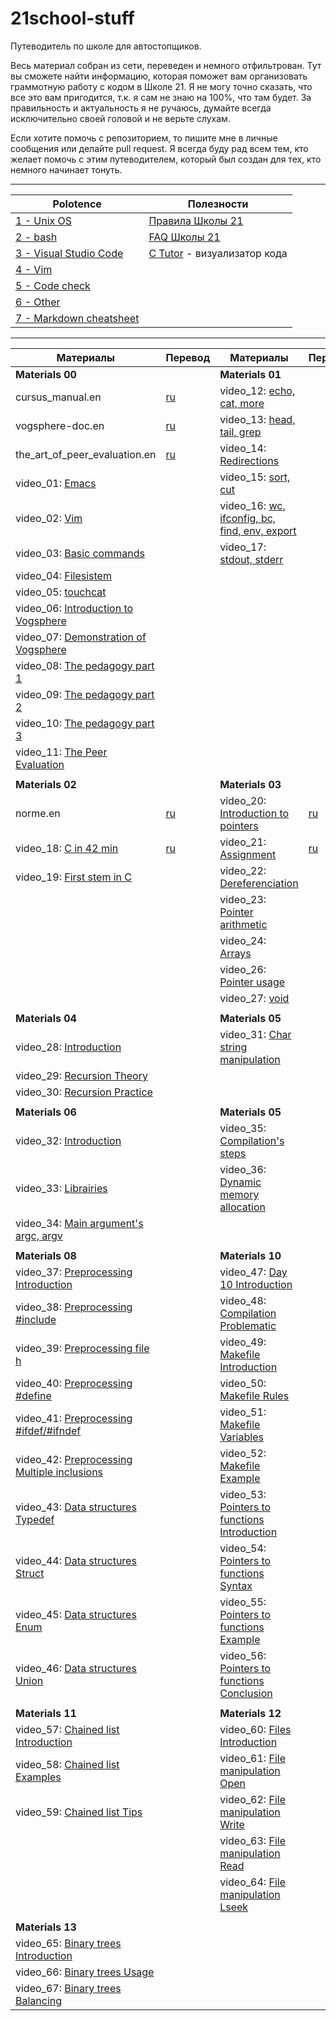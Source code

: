 # 21school-stuff #

Путеводитель по школе для автостопщиков.
  
Весь материал собран из сети, переведен и немного отфильтрован. Тут вы сможете найти информацию, которая поможет вам организовать граммотную работу с кодом в Школе 21. Я не могу точно сказать, что все это вам пригодится, т.к. я сам не знаю на 100%, что там будет. За правильность и актуальность я не ручаюсь, думайте всегда исключительно своей головой и не верьте слухам.
  
Если хотите помочь с репозиторием, то пишите мне в личные сообщения или делайте pull request. Я всегда буду рад всем тем, кто желает помочь с этим путеводителем, который был создан для тех, кто немного начинает тонуть.

---

| Polotence                                                               | Полезности                                                                                                              |
|-------------------------------------------------------------------------|-------------------------------------------------------------------------------------------------------------------------|
| [1 - Unix OS](materials/polotence/polotence.1_unix-os.md)               | [Правила Школы 21](materials/21school_rules_kzn2020.md)                                                                 |
| [2 - bash](materials/polotence/polotence.2_bash.md)                     | [FAQ Школы 21](https://docs.google.com/spreadsheets/d/1TdkoNjlj8RChC64Vi9igEjNY2q_sc_JMcunMk3oYywg/edit#gid=1558877365) |
| [3 - Visual Studio Code](materials/polotence/polotence.3_vsc.md)        | [C Tutor](http://pythontutor.com/c.html#mode=display) - визуализатор кода                                               |
| [4 - Vim](materials/polotence/polotence.4_vim.md)                       |                                                                                                                         |
| [5 - Code check](materials/polotence/polotence.5_code-check.md)         |                                                                                                                         |
| [6 - Other](materials/polotence/polotence.6_other.md)                   |                                                                                                                         |
| [7 - Markdown cheatsheet](materials/polotence.7_markdown-cheatsheet.md) |                                                                                                                         |

---

| Материалы                                                                   | Перевод                                        | Материалы                                                                     | Перевод                                                |
|-----------------------------------------------------------------------------|------------------------------------------------|-------------------------------------------------------------------------------|--------------------------------------------------------|
| **Materials 00**                                                            |                                                | **Materials 01**                                                              |                                                        |
| cursus_manual.en                                                            | [ru](materials/cursus_manual.ru.md)            | video_12: [echo, cat, more](https://youtu.be/MrDA7LpFWJA)                     |                                                        |
| vogsphere-doc.en                                                            | [ru](materials/vogsphere-doc.ru.md)            | video_13: [head, tail, grep](https://youtu.be/hO1Z82kS6WE)                    |                                                        |
| the_art_of_peer_evaluation.en                                               | [ru](materials/the_art_of_peer_evaluation.md)  | video_14: [Redirections](https://youtu.be/jcKlDWjvrzI)                        |                                                        |
| video_01: [Emacs](https://youtu.be/FbOvjKqBvFY)                             |                                                | video_15: [sort, cut](https://youtu.be/A9Bu-zaeGZw)                           |                                                        |
| video_02: [Vim](https://youtu.be/vVbq9Y-oLUQ)                               |                                                | video_16: [wc, ifconfig, bc, find, env, export](https://youtu.be/0itcTgtTNzE) |                                                        |
| video_03: [Basic commands](https://youtu.be/Q0mZn__JB0o)                    |                                                | video_17: [stdout, stderr](https://youtu.be/53ez4eU3fH0)                      |                                                        |
| video_04: [Filesistem](https://youtu.be/_j2Ac-Odh5Q)                        |                                                |                                                                               |                                                        |
| video_05: [touchcat](https://youtu.be/9wW7jhuMCQw)                          |                                                |                                                                               |                                                        |
| video_06: [Introduction to Vogsphere](https://youtu.be/dyLOcpZwuEA)         |                                                |                                                                               |                                                        |
| video_07: [Demonstration of Vogsphere](https://youtu.be/Vp_1Yyoh43E)        |                                                |                                                                               |                                                        |
| video_08: [The pedagogy part 1](https://youtu.be/BrrfcEtDeXs)               |                                                |                                                                               |                                                        |
| video_09: [The pedagogy part 2](https://youtu.be/Vmk65GxAoXE)               |                                                |                                                                               |                                                        |
| video_10: [The pedagogy part 3](https://youtu.be/dPwnbBVsAiY)               |                                                |                                                                               |                                                        |
| video_11: [The Peer Evaluation](https://youtu.be/xLqp4uGx518)               |                                                |                                                                               |                                                        |
|                                                                             |                                                |                                                                               |                                                        |
| **Materials 02**                                                            |                                                | **Materials 03**                                                              |                                                        |
| norme.en                                                                    | [ru](materials/norme.ru.md)                    | video_20: [Introduction to pointers](https://youtu.be/lxpt8AVQ5Kc)            | [ru](https://youtu.be/_65Xx7oBtgQ)                     |
| video_18: [C in 42 min](https://youtu.be/0NPVivMBRsU)                       | [ru](materials/videos/18_c_in_42_min.docx)     | video_21: [Assignment](https://youtu.be/RzTDMUt3mgo)                          | [ru](https://youtu.be/9e7GJlBb54E)                     |
| video_19: [First stem in C](https://youtu.be/3Jlvk35xITA)                   |                                                | video_22: [Dereferenciation](https://youtu.be/sWEy1g-GLDI)                    |                                                        |
|                                                                             |                                                | video_23: [Pointer arithmetic](https://youtu.be/ueEQnuOAMGE)                  |                                                        |
|                                                                             |                                                | video_24: [Arrays](https://youtu.be/blLbmddwu0c)                              |                                                        |
|                                                                             |                                                | video_26: [Pointer usage](https://youtu.be/A0pGkVCSfM8)                       |                                                        |
|                                                                             |                                                | video_27: [void](https://youtu.be/JPWXdTYcLzQ)                                |                                                        |
|                                                                             |                                                |                                                                               |                                                        |
| **Materials 04**                                                            |                                                | **Materials 05**                                                              |                                                        |
| video_28: [Introduction](https://youtu.be/bGZ6671Cj_I)                      |                                                | video_31: [Char string manipulation](https://youtu.be/FdrnM_yCvuo)            |                                                        |
| video_29: [Recursion Theory](https://youtu.be/RmRaX9Iha7I)                  |                                                |                                                                               |                                                        |
| video_30: [Recursion Practice](https://youtu.be/ZubAomTkRW0)                |                                                |                                                                               |                                                        |
|                                                                             |                                                |                                                                               |                                                        |
| **Materials 06**                                                            |                                                | **Materials 05**                                                              |                                                        |
| video_32: [Introduction](https://youtu.be/JUasjGeHLXI)                      |                                                | video_35: [Compilation's steps](https://youtu.be/kQgnPdU6zcI)                 |                                                        |
| video_33: [Librairies](https://youtu.be/kAsaS2MM7Zc)                        |                                                | video_36: [Dynamic memory allocation](https://youtu.be/1yM9btlR-0Y)           |                                                        |
| video_34: [Main argument's argc, argv](https://youtu.be/ZfDXV7B9xVs)        |                                                |                                                                               |                                                        |
|                                                                             |                                                |                                                                               |                                                        |
| **Materials 08**                                                            |                                                | **Materials 10**                                                              |                                                        |
| video_37: [Preprocessing Introduction](https://youtu.be/rcn5ieaD8cw)        |                                                | video_47: [Day 10 Introduction](https://youtu.be/Wc8QrN1Pyw0)                 |                                                        |
| video_38: [Preprocessing #include](https://youtu.be/2LDXHgfK1_4)            |                                                | video_48: [Compilation Problematic](https://youtu.be/Hgh_ibQIKvA)             |                                                        |
| video_39: [Preprocessing file h](https://youtu.be/ViBRjqykabA)              |                                                | video_49: [Makefile Introduction](https://youtu.be/igooG-uWJGU)               |                                                        |
| video_40: [Preprocessing #define](https://youtu.be/kr-gEa7f6Yg)             |                                                | video_50: [Makefile Rules](https://youtu.be/8tayuPsmFBQ)                      |                                                        |
| video_41: [Preprocessing #ifdef/#ifndef](https://youtu.be/OgH3SPmeX5E)      |                                                | video_51: [Makefile Variables](https://youtu.be/hKN-_OBQEqc)                  |                                                        |
| video_42: [Preprocessing Multiple inclusions](https://youtu.be/MWXa1sZGCQE) |                                                | video_52: [Makefile Example](https://youtu.be/rHsp0SWtmG0)                    |                                                        |
| video_43: [Data structures Typedef](https://youtu.be/y_PkveDZOzY)           |                                                | video_53: [Pointers to functions Introduction](https://youtu.be/xGE0whWi3yA)  |                                                        |
| video_44: [Data structures Struct](https://youtu.be/iCuaJVKZIUg)            |                                                | video_54: [Pointers to functions Syntax](https://youtu.be/FtEEtW6Gdoc)        |                                                        |
| video_45: [Data structures Enum](https://youtu.be/ECZYDPpAW3U)              |                                                | video_55: [Pointers to functions Example](https://youtu.be/BImoa42olGA)       |                                                        |
| video_46: [Data structures Union](https://youtu.be/fe_jRLalFBE)             |                                                | video_56: [Pointers to functions Conclusion](https://youtu.be/EbVaVnTN52A)    |                                                        |
|                                                                             |                                                |                                                                               |                                                        |
| **Materials 11**                                                            |                                                | **Materials 12**                                                              |                                                        |
| video_57: [Chained list Introduction](https://youtu.be/26dq7wNXPOo)         |                                                | video_60: [Files Introduction](https://youtu.be/ckG9V9bztD8)                  |                                                        |
| video_58: [Chained list Examples](https://youtu.be/eUmqPMxALPQ)             |                                                | video_61: [File manipulation Open](https://youtu.be/u5gdVH-xkxI)              |                                                        |
| video_59: [Chained list Tips](https://youtu.be/bN9ZMEaagI4)                 |                                                | video_62: [File manipulation Write](https://youtu.be/QB0OWaSdoO8)             |                                                        |
|                                                                             |                                                | video_63: [File manipulation Read](https://youtu.be/heu6ivppeVg)              |                                                        |
|                                                                             |                                                | video_64: [File manipulation Lseek](https://youtu.be/pFfMmVTDfm8)             |                                                        |
|                                                                             |                                                |                                                                               |                                                        |
| **Materials 13**                                                            |                                                |                                                                               |                                                        |
| video_65: [Binary trees Introduction](https://youtu.be/doc0nBHKOLQ)         |                                                |                                                                               |                                                        |
| video_66: [Binary trees Usage](https://youtu.be/KQmrVph74sg)                |                                                |                                                                               |                                                        |
| video_67: [Binary trees Balancing](https://youtu.be/5RE6OLZK5_0)            |                                                |                                                                               |                                                        |
